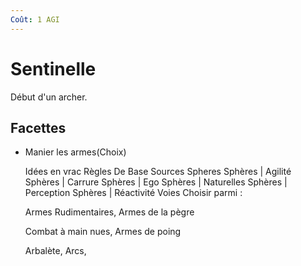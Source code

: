 ```yaml
---
Coût: 1 AGI
---
```


# Sentinelle

Début d'un archer.

## Facettes

* Manier les armes\(Choix\)

  Idées en vrac Règles De Base Sources Spheres Sphères \| Agilité Sphères \| Carrure Sphères \| Ego Sphères \| Naturelles Sphères \| Perception Sphères \| Réactivité Voies Choisir parmi :

  Armes Rudimentaires, Armes de la pègre

  Combat à main nues, Armes de poing

  Arbalète, Arcs,


